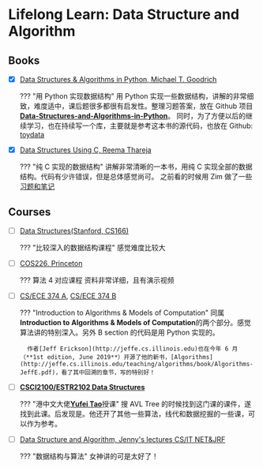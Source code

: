 # Lifelong Learn: Data Structure and Algorithm

## Books

- [x] [Data Structures & Algorithms in Python, Michael T. Goodrich](http://bcs.wiley.com/he-bcs/Books?action=index&bcsId=8029&itemId=1118290275)

    ??? "用 Python 实现数据结构"
        用 Python 实现一些数据结构，讲解的非常细致，难度适中，课后题很多都很有启发性。整理习题答案，放在 Github 项目[**Data-Structures-and-Algorithms-in-Python**](https://github.com/shenxiangzhuang/Data-Structures-and-Algorithms-in-Python)。
        同时，为了方便以后的继续学习，也在持续写一个库，主要就是参考这本书的源代码，也放在 Github: [toydata](https://github.com/shenxiangzhuang/toydata)

- [x] [Data Structures Using C, Reema Thareja](https://www.amazon.com/Data-Structures-Using-Reema-Thareja/dp/0198099304)

    ??? "纯 C 实现的数据结构"
        讲解非常清晰的一本书，用纯 C 实现全部的数据结构。代码有少许错误，但是总体感觉尚可。
        之前看的时候用 Zim 做了一些[习题和笔记](https://github.com/shenxiangzhuang/DataStructureUsingC)


## Courses

- [ ] [Data Structures(Stanford, CS166)](https://web.stanford.edu/class/cs166/)

    ??? "比较深入的数据结构课程"
        感觉难度比较大


- [ ] [COS226, Princeton](https://www.cs.princeton.edu/courses/archive/fall19/cos226/lectures.php)

    ??? 算法 4 对应课程
        资料非常详细，且有演示视频


- [ ] [CS/ECE 374 A](https://courses.engr.illinois.edu/cs374/fa2019/A/index.html), [CS/ECE 374 B](https://courses.engr.illinois.edu/cs374/fa2019/B/lectures/)

    ??? "Introduction to Algorithms & Models of Computation"
        同属**Introduction to Algorithms & Models of Computation**的两个部分。感觉算法讲的特别深入。另外 B section 的代码是用 Python 实现的。

        作者[Jeff Erickson](http://jeffe.cs.illinois.edu)也在今年 6 月（**1st edition, June 2019**）开源了他的新书，[Algorithms](http://jeffe.cs.illinois.edu/teaching/algorithms/book/Algorithms-JeffE.pdf)，看了其中回溯的章节，写的特别好！

- [ ] [**CSCI2100/ESTR2102 Data Structures**](https://appsrv.cse.cuhk.edu.hk/~taoyf/course/2100/18-fall/)

    ??? "港中文大佬[**Yufei Tao**](https://appsrv.cse.cuhk.edu.hk/~taoyf/)授课"
        搜 AVL Tree 的时候找到这门课的课件，遂找到此课。后发现是。他还开了其他一些算法，线代和数据挖掘的一些课，可以作为参考。

- [ ] [Data Structure and Algorithm, Jenny's lectures CS/IT NET&JRF](https://www.youtube.com/channel/UCM-yUTYGmrNvKOCcAl21g3w/playlists)

    ??? "数据结构与算法"
        女神讲的可是太好了！
